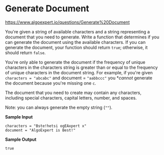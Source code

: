 # Generate Document

https://www.algoexpert.io/questions/Generate%20Document

You're given a string of available characters and a string representing a document that you need to generate. Write a function that determines if you can generate the document using the available characters. If you can generate the document, your function should return `true`; otherwise, it should return `false`.

You're only able to generate the document if the frequency of unique characters in the characters string is greater than or equal to the frequency of unique characters in the document string. For example, if you're given `characters = "abcabc"` and document = `"aabbccc"` you **cannot* generate the document because you're missing one `c`.

The document that you need to create may contain any characters, including special characters, capital letters, number, and spaces.

Note: you can always generate the empty string (`""`).

**Sample Input**
```
characters = "Bste!hetsi ogEAxpert x"
document = "AlgoExpert is Best!"
```

**Sample Output**
```
true
```
